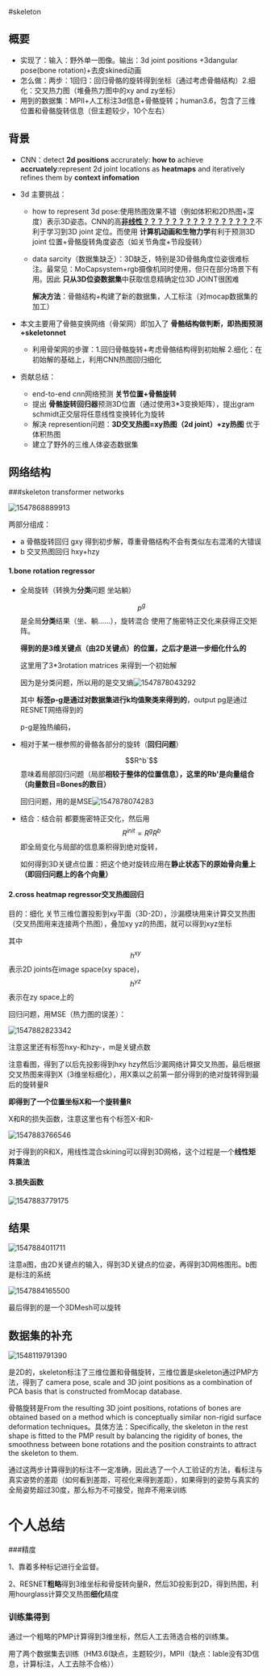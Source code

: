 #skeleton

## 概要

* 实现了：输入：野外单一图像。输出：3d joint positions +3dangular pose(bone rotation)+去皮skined动画
* 怎么做：两步：1回归：回归骨骼的旋转得到坐标（通过考虑骨骼结构）2.细化：交叉热力图（堆叠热力图中的xy and zy坐标）
* 用到的数据集：MPⅡ+人工标注3d信息+骨骼旋转；human3.6，包含了三维位置和骨骼旋转信息（但主题较少，10个左右）

## 背景

+ CNN：detect **2d positions** accrurately: **how to** achieve **accruately**:represent 2d joint locations as **heatmaps** and iteratively refines them by **context infomation**

+ 3d 主要挑战：

  + how to represent 3d pose:使用热图效果不错（例如体积和2D热图+深度）表示3D姿态。CNN的高<u>**非线性？？？？？？？？？？？？？？？？**</u>不利于学习到3D joint 定位。而使用 **计算机动画和生物力学**有利于预测3D joint 位置+骨骼旋转角度姿态（如关节角度+节段旋转）

  + data sarcity（数据集缺乏）：3D缺乏，特别是3D骨骼角度位姿很难标注。最常见：MoCapsystem+rgb摄像机同时使用，但只在部分场景下有用。因此 **只从3D位姿数据集**中获取信息精确定位3D JOINT很困难

    **解决方法**：骨骼结构+构建了新的数据集，人工标注（对mocap数据集的加工）

+ 本文主要用了骨骼变换网络（骨架网）即加入了 **骨骼结构做判断，即热图预测+skeletonnet**

  + 利用骨架网的步骤：1.回归骨骼旋转+考虑骨骼结构得到初始解  2.细化：在初始解的基础上，利用CNN热图回归细化

+ 贡献总结：

  + end-to-end cnn网络预测 **关节位置+骨骼旋转**
  + 提出 **骨骼旋转回归器**预测3D位置（通过使用3*3变换矩阵），提出gram schmidt正交层将任意线性变换转化为旋转
  + 解决 represention问题：**3D交叉热图=xy热图（2d joint）+zy热图** 优于体积热图
  + 建立了野外的三维人体姿态数据集

## 网络结构

###skeleton transformer networks

![1547868889913](C:\Users\40796\AppData\Roaming\Typora\typora-user-images\1547868889913.png)

两部分组成：

+ a 骨骼旋转回归 gxy 得到初步解，尊重骨骼结构不会有类似左右混淆的大错误
+ b 交叉热图回归 hxy+hzy

#### 1.bone rotation regressor

+ 全局旋转（转换为**分类**问题 坐站躺）

  $$p^g​$$是全局**分类**结果（坐、躺……），旋转混合  使用了施密特正交化来获得正交矩阵。

  **得到的是3维关键点（由2D关键点）的位置，之后才是进一步细化什么的**

  这里用了3*3rotation matrices 来得到一个初始解

  因为是分类问题，所以用的是交叉熵![1547878043292](C:\Users\40796\AppData\Roaming\Typora\typora-user-images\1547878043292.png)

  其中 **标签p-g是通过对数据集进行k均值聚类来得到的**，output pg是通过RESNET网络得到的

  p-g是独热编码，

+ 相对于某一根参照的骨骼各部分的旋转（**回归问题**）

  $$R^b`​$$意味着局部回归问题（局部**相较于整体的位置信息），这里的Rb'是向量组合（向量数目=Bones的数目）**

  回归问题，用的是MSE![1547878074283](C:\Users\40796\AppData\Roaming\Typora\typora-user-images\1547878074283.png)

+ 结合：结合前 都要施密特正交化，然后用$$R^{init}=R^gR^b​$$即全局变化与局部的信息乘积得到绝对旋转，

  如何得到3D关键点位置：把这个绝对旋转应用在**静止状态下的原始骨向量上（即回归问题上的各个向量）**

#### 2.cross heatmap regressor交叉热图回归

目的：细化  关节三维位置投影到xy平面（3D-2D），沙漏模块用来计算交叉热图（交叉热图用来连接两个热图），叠加xy yz的热图，就可以得到xyz坐标

其中$$h^{xy}$$表示2D joints在image space(xy space)，$$h^{yz}$$表示在zy space上的

回归问题，用MSE（热力图的误差）：

![1547882823342](C:\Users\40796\AppData\Roaming\Typora\typora-user-images\1547882823342.png)

注意这里还有标签hxy-和hzy-，m是关键点数

注意看图，得到了以后先投影得到hxy hzy然后沙漏网络计算交叉热图，最后根据交叉热图来得到X（3维坐标细化），用X乘以之前第一部分得到的绝对旋转得到最后的旋转量R

**即得到了一个位置坐标X和一个旋转量R**

X和R的损失函数，注意这里也有个标签X-和R-

![1547883766546](C:\Users\40796\AppData\Roaming\Typora\typora-user-images\1547883766546.png)



对于得到的R和X，用线性混合skining可以得到3D网格，这个过程是一个**线性矩阵乘法**

#### 3.损失函数

![1547883779175](C:\Users\40796\AppData\Roaming\Typora\typora-user-images\1547883779175.png)

## 结果

![1547884011711](C:\Users\40796\AppData\Roaming\Typora\typora-user-images\1547884011711.png)



注意a图，由2D关键点的输入，得到3D关键点的位姿，再得到3D网格图形。b图是标注的系统

![1547884165500](C:\Users\40796\AppData\Roaming\Typora\typora-user-images\1547884165500.png)

最后得到的是一个3DMesh可以旋转



## 数据集的补充

![1548119791390](C:\Users\40796\AppData\Roaming\Typora\typora-user-images\1548119791390.png)

是2D的，skeleton标注了三维位置和骨骼旋转，三维位置是skeleton通过PMP方法，得到了 camera pose, scale
and 3D joint positions as a combination of PCA basis that is constructed fromMocap database. 

骨骼旋转是From the resulting 3D joint positions, rotations of bones are  obtained based on a method which is conceptually similar non-rigid surface deformation techniques。具体方法：Specifically, the skeleton in the rest shape is fitted to the PMP result by balancing the rigidity of bones, the smoothness between bone rotations and the position constraints to attract the skeleton to them. 

通过这两步计算得到的标注不一定准确，因此选了一个人工验证的方法，看标注与真实姿势的差距（如何看到差距，可视化来得到差距），如果得到的姿势与真实的全局姿势超过30度，那么标为不可接受，抛弃不用来训练

# 个人总结

###精度

1、靠着多种标记进行全监督。

2、RESNET**粗略**得到3维坐标和骨旋转向量R，然后3D投影到2D，得到热图，利用hourglass计算交叉热图**细化**精度

### 训练集得到

通过一个粗略的PMP计算得到3维坐标，然后人工去筛选合格的训练集。

用了两个数据集去训练（HM3.6(缺点，主题较少)，MPII（缺点：lable没有3D信息，计算标注，人工去除不合格））

